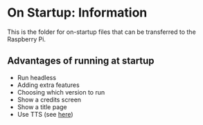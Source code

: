 # On Startup: Information
This is the folder for on-startup files that can be transferred to the Raspberry Pi.

## Advantages of running at startup
- Run headless
- Adding extra features
- Choosing which version to run
- Show a credits screen
- Show a title page
- Use TTS (see [here](../help/setup_text-to-speech.md))
